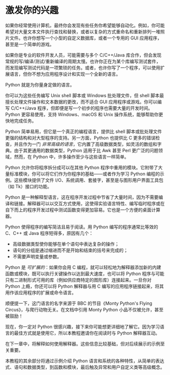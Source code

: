 # 激发你的兴趣

如果你经常使用计算机，最终你会发现有些任务你希望能够自动化。例如，你可能希望对大量文本文件执行查找和替换，或者以复杂的方式重命名和重新排列一堆照片文件。也许你想写一个小型的自定义数据库，或者一个专用的 GUI 应用程序，甚至是一个简单的游戏。

如果你是专业的软件开发人员，可能需要与多个 C/C++/Java 库合作，但会发现常规的写/编译/测试/重新编译的周期太慢。也许你正在为某个库编写测试套件，而发现编写测试代码是一项繁琐的任务。或者，也许你写了一个程序，可以使用扩展语言，但你不想为应用程序设计和实现一个全新的语言。

Python 就是为你量身定做的语言。

你可以为这些任务编写 Unix shell 脚本或 Windows 批处理文件，但 shell 脚本最擅长处理文件操作和文本数据的更改，而不适合 GUI 应用程序或游戏。你可以编写 C/C++/Java 程序，但即便是写一个初步的程序也需要大量的开发时间。Python 更容易使用，支持 Windows、macOS 和 Unix 操作系统，能够帮助你更快地完成任务。

Python 简单易用，但它是一个真正的编程语言，提供比 shell 脚本或批处理文件更强的结构和对大型程序的支持。另一方面，Python 也提供比 C 更多的错误检查，并且作为一门 _非常高级的语言_，它内置了高级数据类型，如灵活的数组和字典。由于其更通用的数据类型，Python 适用于比 Awk 甚至 Perl 更广泛的问题领域，然而，在 Python 中，许多操作至少与这些语言一样简单。

Python 允许你将程序拆分成可以在其他 Python 程序中重用的模块。它附带了大量标准模块，你可以将它们作为你程序的基础——或者作为学习 Python 编程的示例。这些模块提供了文件 I/O、系统调用、套接字，甚至是与图形用户界面工具包（如 Tk）接口的功能。

Python 是一种解释型语言，这在程序开发过程中节省了大量时间，因为不需要编译和链接。解释器可以以交互方式使用，这使得实验语言特性、编写临时程序或在自下而上的程序开发过程中测试函数变得更加容易。它也是一个方便的桌面计算器。

Python 使得程序的编写简洁且易于阅读。用 Python 编写的程序通常比等效的 C、C++ 或 Java 程序短得多，原因有几个：

- 高级数据类型使你能够在单个语句中表达复杂的操作；
- 语句的分组是通过缩进而不是开始和结束的括号来完成的；
- 不需要声明变量或参数。

Python 是 _可扩展的_：如果你会用 C 编程，就可以轻松地为解释器添加新的内建函数或模块，既可以执行关键操作以达到最大速度，也可以将 Python 程序与可能只有二进制形式可用的库（例如供应商特定的图形库）连接起来。一旦你对 Python 上瘾，你还可以将 Python 解释器与用 C 编写的应用程序链接起来，将其用作该应用程序的扩展或命令语言。

顺便提一下，这门语言的名字来源于 BBC 的节目《Monty Python's Flying Circus》，与爬行动物无关。在文档中引用 Monty Python 小品不仅被允许，甚至被鼓励！

现在，你一定对 Python 很感兴趣，接下来你可能想更详细地了解它。因为学习语言的最佳方式就是使用它，所以本教程邀请你在阅读时与 Python 解释器互动。

在下一章中，将解释如何使用解释器。这些信息比较基础，但对后续展示的示例至关重要。

本教程的其余部分将通过示例介绍 Python 语言和系统的各种特性，从简单的表达式、语句和数据类型，到函数和模块，最后触及异常和用户自定义类等高级概念。